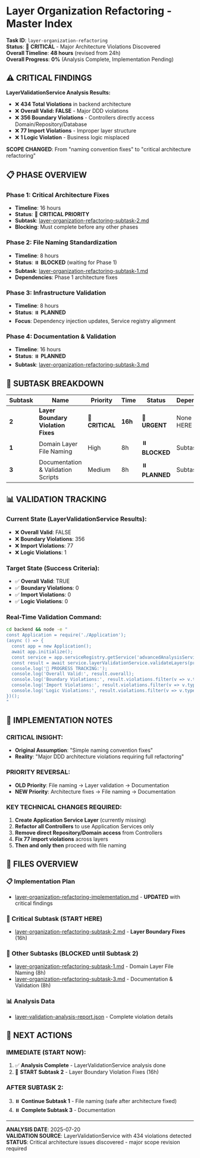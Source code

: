 # Layer Organization Refactoring - Master Index

**Task ID**: `layer-organization-refactoring`  
**Status**: 🚨 **CRITICAL** - Major Architecture Violations Discovered  
**Overall Timeline**: **48 hours** (revised from 24h)  
**Overall Progress**: **0%** (Analysis Complete, Implementation Pending)

## ⚠️ **CRITICAL FINDINGS**

**LayerValidationService Analysis Results:**
- ❌ **434 Total Violations** in backend architecture
- ❌ **Overall Valid: FALSE** - Major DDD violations
- ❌ **356 Boundary Violations** - Controllers directly access Domain/Repository/Database
- ❌ **77 Import Violations** - Improper layer structure
- ❌ **1 Logic Violation** - Business logic misplaced

**SCOPE CHANGED**: From "naming convention fixes" to "critical architecture refactoring"

## 📋 **PHASE OVERVIEW**

### **Phase 1: Critical Architecture Fixes** 
- **Timeline**: 16 hours  
- **Status**: 🔴 **CRITICAL PRIORITY**  
- **Subtask**: [layer-organization-refactoring-subtask-2.md](./layer-organization-refactoring-subtask-2.md)
- **Blocking**: Must complete before any other phases

### **Phase 2: File Naming Standardization**
- **Timeline**: 8 hours  
- **Status**: ⏸️ **BLOCKED** (waiting for Phase 1)
- **Subtask**: [layer-organization-refactoring-subtask-1.md](./layer-organization-refactoring-subtask-1.md)
- **Dependencies**: Phase 1 architecture fixes

### **Phase 3: Infrastructure Validation**
- **Timeline**: 8 hours
- **Status**: ⏸️ **PLANNED**
- **Focus**: Dependency injection updates, Service registry alignment

### **Phase 4: Documentation & Validation**  
- **Timeline**: 16 hours
- **Status**: ⏸️ **PLANNED**  
- **Subtask**: [layer-organization-refactoring-subtask-3.md](./layer-organization-refactoring-subtask-3.md)

## 🚨 **SUBTASK BREAKDOWN**

| Subtask | Name | Priority | Time | Status | Dependencies |
|---------|------|----------|------|--------|-------------|
| **2** | **Layer Boundary Violation Fixes** | 🚨 **CRITICAL** | **16h** | 🔴 **URGENT** | None - START HERE |
| **1** | Domain Layer File Naming | High | 8h | ⏸️ **BLOCKED** | Subtask 2 |  
| **3** | Documentation & Validation Scripts | Medium | 8h | ⏸️ **PLANNED** | Subtask 1,2 |

## 📊 **VALIDATION TRACKING**

### **Current State** (LayerValidationService Results):
- ❌ **Overall Valid**: FALSE
- ❌ **Boundary Violations**: 356
- ❌ **Import Violations**: 77  
- ❌ **Logic Violations**: 1

### **Target State** (Success Criteria):
- ✅ **Overall Valid**: TRUE
- ✅ **Boundary Violations**: 0
- ✅ **Import Violations**: 0
- ✅ **Logic Violations**: 0

### **Real-Time Validation Command**:
```bash
cd backend && node -e "
const Application = require('./Application');
(async () => {
  const app = new Application();
  await app.initialize();
  const service = app.serviceRegistry.getService('advancedAnalysisService');
  const result = await service.layerValidationService.validateLayers(process.cwd());
  console.log('🎯 PROGRESS TRACKING:');
  console.log('Overall Valid:', result.overall);
  console.log('Boundary Violations:', result.violations.filter(v => v.type === 'boundary-violation').length);
  console.log('Import Violations:', result.violations.filter(v => v.type === 'import-violation').length);
  console.log('Logic Violations:', result.violations.filter(v => v.type === 'logic-violation').length);
})();
"
```

## 🔧 **IMPLEMENTATION NOTES**

### **CRITICAL INSIGHT**:
- **Original Assumption**: "Simple naming convention fixes"
- **Reality**: "Major DDD architecture violations requiring full refactoring"

### **PRIORITY REVERSAL**:
- **OLD Priority**: File naming → Layer validation → Documentation
- **NEW Priority**: Architecture fixes → File naming → Documentation

### **KEY TECHNICAL CHANGES REQUIRED**:
1. **Create Application Service Layer** (currently missing)
2. **Refactor all Controllers** to use Application Services only  
3. **Remove direct Repository/Domain access** from Controllers
4. **Fix 77 import violations** across layers
5. **Then and only then** proceed with file naming

## 📁 **FILES OVERVIEW**

### **📋 Implementation Plan**
- [layer-organization-refactoring-implementation.md](./layer-organization-refactoring-implementation.md) - **UPDATED** with critical findings

### **🚨 Critical Subtask (START HERE)**
- [layer-organization-refactoring-subtask-2.md](./layer-organization-refactoring-subtask-2.md) - **Layer Boundary Fixes** (16h)

### **📝 Other Subtasks (BLOCKED until Subtask 2)**  
- [layer-organization-refactoring-subtask-1.md](./layer-organization-refactoring-subtask-1.md) - Domain Layer File Naming (8h)
- [layer-organization-refactoring-subtask-3.md](./layer-organization-refactoring-subtask-3.md) - Documentation & Validation (8h)

### **📊 Analysis Data**
- [layer-validation-analysis-report.json](./layer-validation-analysis-report.json) - Complete violation details

## 🎯 **NEXT ACTIONS**

### **IMMEDIATE (START NOW)**:
1. ✅ **Analysis Complete** - LayerValidationService analysis done
2. 🔴 **START Subtask 2** - Layer Boundary Violation Fixes (16h)

### **AFTER SUBTASK 2**:
3. ⏸️ **Continue Subtask 1** - File naming (safe after architecture fixed)
4. ⏸️ **Complete Subtask 3** - Documentation

---

**ANALYSIS DATE**: 2025-07-20  
**VALIDATION SOURCE**: LayerValidationService with 434 violations detected  
**STATUS**: Critical architecture issues discovered - major scope revision required 